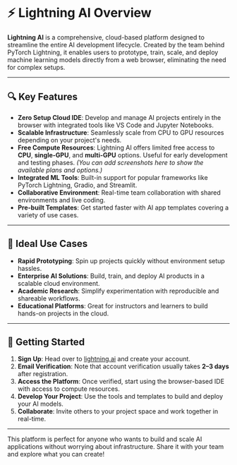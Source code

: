 # ⚡ Lightning AI Overview

**Lightning AI** is a comprehensive, cloud-based platform designed to streamline the entire AI development lifecycle. Created by the team behind PyTorch Lightning, it enables users to prototype, train, scale, and deploy machine learning models directly from a web browser, eliminating the need for complex setups.

---

## 🔍 Key Features

- **Zero Setup Cloud IDE**: Develop and manage AI projects entirely in the browser with integrated tools like VS Code and Jupyter Notebooks.
- **Scalable Infrastructure**: Seamlessly scale from CPU to GPU resources depending on your project's needs.
- **Free Compute Resources**: Lightning AI offers limited free access to **CPU**, **single-GPU**, and **multi-GPU** options. Useful for early development and testing phases. *(You can add screenshots here to show the available plans and options.)*
- **Integrated ML Tools**: Built-in support for popular frameworks like PyTorch Lightning, Gradio, and Streamlit.
- **Collaborative Environment**: Real-time team collaboration with shared environments and live coding.
- **Pre-built Templates**: Get started faster with AI app templates covering a variety of use cases.

---

## 🎯 Ideal Use Cases

- **Rapid Prototyping**: Spin up projects quickly without environment setup hassles.
- **Enterprise AI Solutions**: Build, train, and deploy AI products in a scalable cloud environment.
- **Academic Research**: Simplify experimentation with reproducible and shareable workflows.
- **Educational Platforms**: Great for instructors and learners to build hands-on projects in the cloud.

---

## 🚀 Getting Started

1. **Sign Up**: Head over to [lightning.ai](https://lightning.ai/) and create your account.
2. **Email Verification**: Note that account verification usually takes **2–3 days** after registration.
3. **Access the Platform**: Once verified, start using the browser-based IDE with access to compute resources.
4. **Develop Your Project**: Use the tools and templates to build and deploy your AI models.
5. **Collaborate**: Invite others to your project space and work together in real-time.

---

This platform is perfect for anyone who wants to build and scale AI applications without worrying about infrastructure. Share it with your team and explore what you can create!
